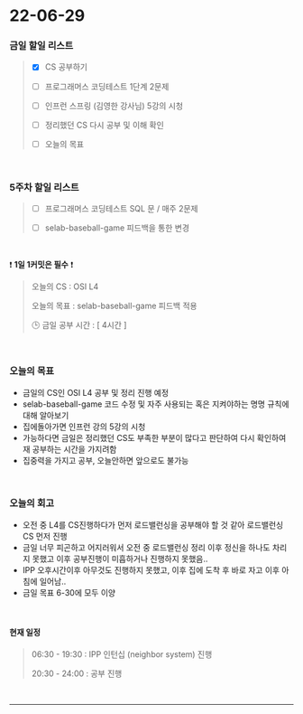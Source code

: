 # 22-06-29
 ### 금일 할일 리스트 

> - [x]  CS 공부하기  
>
> - [ ]  프로그래머스 코딩테스트 1단계 2문제 
>
> - [ ]  인프런 스프링 (김영한 강사님) 5강의 시청
>
> - [ ]  정리했던 CS 다시 공부 및 이해 확인 
>
> - [ ]  오늘의 목표    

<br/>

### 5주차 할일 리스트  

> - [ ]  프로그래머스 코딩테스트 SQL 문 / 매주 2문제  
>
> - [ ]  selab-baseball-game 피드백을 통한 변경 

<br/>

❗ **1일 1커밋은 필수** ❗
> 오늘의 CS : OSI L4
>
> 오늘의 목표  : selab-baseball-game 피드백 적용
>
> 🕒 금일 공부 시간 :  [ 4시간 ]    
  
<br/>

### 오늘의 목표
- 금일의 CS인 OSI L4 공부 및 정리 진행 예정
- selab-baseball-game 코드 수정 및 자주 사용되는 혹은 지켜야하는 명명 규칙에 대해 알아보기
- 집에돌아가면 인프런 강의 5강의 시청
- 가능하다면 금일은 정리했던 CS도 부족한 부분이 많다고 판단하여 다시 확인하여 재 공부하는 시간을 가지려함
- 집중력을 가지고 공부, 오늘안하면 앞으로도 불가능

<br>

### 오늘의 회고
- 오전 중 L4를 CS진행하다가 먼저 로드밸런싱을 공부해야 할 것 같아 로드밸런싱 CS 먼저 진행
- 금일 너무 피곤하고 어지러워서 오전 중 로드밸런싱 정리 이후 정신을 하나도 차리지 못했고 이후 공부진행이 미흡하거나 진행하지 못했음..
- IPP 오후시간이후 아무것도 진행하지 못했고, 이후 집에 도착 후 바로 자고 이후 아침에 일어남..
- 금일 목표 6-30에 모두 이양 


<br>

#### 현재 일정  

> 06:30 - 19:30 : IPP 인턴십 (neighbor system) 진행 
>
> 20:30 - 24:00 : 공부 진행  

<br/>

------------  